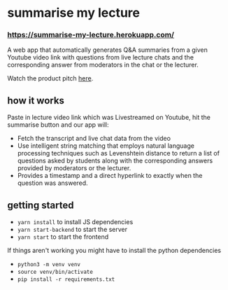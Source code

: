 # summarise my lecture
### https://summarise-my-lecture.herokuapp.com/
A web app that automatically generates Q&A summaries from a given Youtube video link with questions from live lecture chats and the corresponding answer from moderators in the chat or the lecturer.

Watch the product pitch [here](https://www.youtube.com/watch?v=fJBVRQbtfBo&list=PLtdbwEd-4QWHZTWOyB2W73nn9hwAoLj6c&index=19). 

## how it works
Paste in lecture video link which was Livestreamed on Youtube, hit the summarise button and our app will:
- Fetch the transcript and live chat data from the video
- Use intelligent string matching that employs natural language processing techniques such as Levenshtein distance to return a list of questions asked by students along with the corresponding answers provided by moderators or the lecturer.
- Provides a timestamp and a direct hyperlink to exactly when the question was answered. 

## getting started
- `yarn install` to install JS dependencies
- `yarn start-backend` to start the server
- `yarn start` to start the frontend

If things aren't working you might have to install the python dependencies
- `python3 -m venv venv`
- `source venv/bin/activate`
- `pip install -r requirements.txt`
